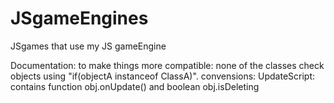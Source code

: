 # JSgameEngines
JSgames that use my JS gameEngine

Documentation:
to make things more compatible: none of the classes check objects using "if(objectA instanceof ClassA)".
convensions:
UpdateScript: contains function obj.onUpdate() and boolean obj.isDeleting
